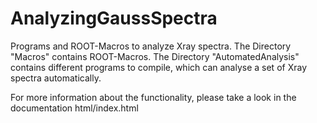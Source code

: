 # AnalyzingGaussSpectra
Programs and ROOT-Macros to analyze Xray spectra. 
The Directory "Macros" contains ROOT-Macros. 
The Directory "AutomatedAnalysis" contains different programs to compile, which can analyse a set of Xray spectra automatically. 

For more information about the functionality, please take a look in the documentation html/index.html
